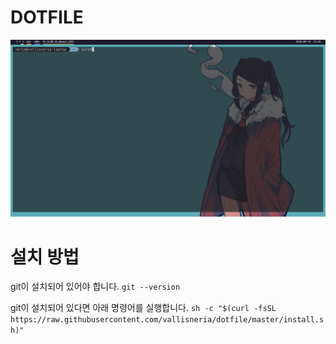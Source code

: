 # DOTFILE
![screenshot](./screenshot.png)

# 설치 방법
git이 설치되어 있어야 합니다.
```git --version```

git이 설치되어 있다면 아래 명령어를 실행합니다.
```sh -c "$(curl -fsSL https://raw.githubusercontent.com/vallisneria/dotfile/master/install.sh)"```

